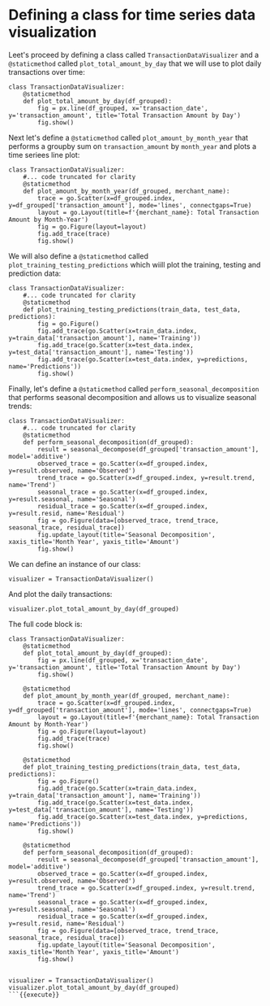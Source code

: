 # Defining a class for time series data visualization

Leet's proceed by defining a class called `TransactionDataVisualizer` and a `@staticmethod` called  `plot_total_amount_by_day` that we will use to plot daily transactions over time:

```
class TransactionDataVisualizer:
    @staticmethod
    def plot_total_amount_by_day(df_grouped):
        fig = px.line(df_grouped, x='transaction_date', y='transaction_amount', title='Total Transaction Amount by Day')
        fig.show()
```

Next let's define a `@staticmethod` called `plot_amount_by_month_year` that performs a groupby sum on `transaction_amount` by `month_year` and plots a time seriees line plot:

```
class TransactionDataVisualizer:
    #... code truncated for clarity
    @staticmethod
    def plot_amount_by_month_year(df_grouped, merchant_name):
        trace = go.Scatter(x=df_grouped.index, y=df_grouped['transaction_amount'], mode='lines', connectgaps=True)
        layout = go.Layout(title=f'{merchant_name}: Total Transaction Amount by Month-Year')
        fig = go.Figure(layout=layout)
        fig.add_trace(trace)
        fig.show()
```

We will also define a `@staticmethod` called `plot_training_testing_predictions` which wiill plot the training, testing and prediction data:

```
class TransactionDataVisualizer:
    #... code truncated for clarity
    @staticmethod
    def plot_training_testing_predictions(train_data, test_data, predictions):
        fig = go.Figure()
        fig.add_trace(go.Scatter(x=train_data.index, y=train_data['transaction_amount'], name='Training'))
        fig.add_trace(go.Scatter(x=test_data.index, y=test_data['transaction_amount'], name='Testing'))
        fig.add_trace(go.Scatter(x=test_data.index, y=predictions, name='Predictions'))
        fig.show()
```
 
Finally, let's define a `@staticmethod` called `perform_seasonal_decomposition` that performs seasonal decomposition and allows us to visualize seasonal trends:

```
class TransactionDataVisualizer:
    #... code truncated for clarity
    @staticmethod
    def perform_seasonal_decomposition(df_grouped):
        result = seasonal_decompose(df_grouped['transaction_amount'], model='additive')
        observed_trace = go.Scatter(x=df_grouped.index, y=result.observed, name='Observed')
        trend_trace = go.Scatter(x=df_grouped.index, y=result.trend, name='Trend')
        seasonal_trace = go.Scatter(x=df_grouped.index, y=result.seasonal, name='Seasonal')
        residual_trace = go.Scatter(x=df_grouped.index, y=result.resid, name='Residual')
        fig = go.Figure(data=[observed_trace, trend_trace, seasonal_trace, residual_trace])
        fig.update_layout(title='Seasonal Decomposition', xaxis_title='Month Year', yaxis_title='Amount')
        fig.show()
```

We can define an instance of our class:

`visualizer = TransactionDataVisualizer()`

And plot the daily transactions:

`visualizer.plot_total_amount_by_day(df_grouped)`


The full code block is:

```
class TransactionDataVisualizer:
    @staticmethod
    def plot_total_amount_by_day(df_grouped):
        fig = px.line(df_grouped, x='transaction_date', y='transaction_amount', title='Total Transaction Amount by Day')
        fig.show()

    @staticmethod
    def plot_amount_by_month_year(df_grouped, merchant_name):
        trace = go.Scatter(x=df_grouped.index, y=df_grouped['transaction_amount'], mode='lines', connectgaps=True)
        layout = go.Layout(title=f'{merchant_name}: Total Transaction Amount by Month-Year')
        fig = go.Figure(layout=layout)
        fig.add_trace(trace)
        fig.show()

    @staticmethod
    def plot_training_testing_predictions(train_data, test_data, predictions):
        fig = go.Figure()
        fig.add_trace(go.Scatter(x=train_data.index, y=train_data['transaction_amount'], name='Training'))
        fig.add_trace(go.Scatter(x=test_data.index, y=test_data['transaction_amount'], name='Testing'))
        fig.add_trace(go.Scatter(x=test_data.index, y=predictions, name='Predictions'))
        fig.show()

    @staticmethod
    def perform_seasonal_decomposition(df_grouped):
        result = seasonal_decompose(df_grouped['transaction_amount'], model='additive')
        observed_trace = go.Scatter(x=df_grouped.index, y=result.observed, name='Observed')
        trend_trace = go.Scatter(x=df_grouped.index, y=result.trend, name='Trend')
        seasonal_trace = go.Scatter(x=df_grouped.index, y=result.seasonal, name='Seasonal')
        residual_trace = go.Scatter(x=df_grouped.index, y=result.resid, name='Residual')
        fig = go.Figure(data=[observed_trace, trend_trace, seasonal_trace, residual_trace])
        fig.update_layout(title='Seasonal Decomposition', xaxis_title='Month Year', yaxis_title='Amount')
        fig.show()


visualizer = TransactionDataVisualizer()
visualizer.plot_total_amount_by_day(df_grouped)
```{{execute}}

